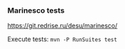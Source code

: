 ### Marinesco tests

https://git.redrise.ru/desu/marinesco/

Execute tests: `mvn -P RunSuites test` 
